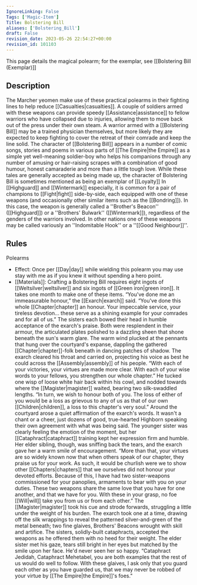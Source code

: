```yaml
---
IgnoreLinking: False
Tags: ['Magic-Item']
Title: Bolstering Bill
aliases: ['Bolstering_Bill']
draft: False
revision_date: 2023-05-26 22:54:27+00:00
revision_id: 101103
---
```


This page details the magical polearm; for the exemplar, see [[Bolstering Bill (Exemplar)]]
## Description
The Marcher yeomen make use of these practical polearms in their fighting lines to help reduce [[Casualties|casualties]]. A couple of soldiers armed with these weapons can provide speedy [[Assistance|assistance]] to fellow warriors who have collapsed due to injuries, allowing them to move back out of the press under their own steam. A warrior armed with a [[Bolstering Bill]] may be a trained physician themselves, but more likely they are expected to keep fighting to cover the retreat of their comrade and keep the line solid. 
The character of [[Bolstering Bill]] appears in a number of comic songs, stories and poems in various parts of [[The Empire|the Empire]] as a simple yet well-meaning soldier-boy who helps his companions through any number of amusing or hair-raising scrapes with a combination of good humour, honest camaraderie and more than a little tough love. While these tales are generally accepted as being made up, the character of Bolstering Bill is sometimes mentioned as being an exemplar of [[Loyalty]]
In [[Highguard]] and [[Wintermark]] especially, it is common for a pair of champions to [[Fight|fight]] side-by-side, each equipped with one of these weapons (and occasionally other similar items such as the [[Bondring]]). In this case, the weapon is generally called a ''Brother's Beacon'' ([[Highguard]]) or a ''Brothers' Bulwark'' ([[Wintermark]]), regardless of the genders of the warriors involved. In other nations one of these weapons may be called variously an ''Indomitable Hook'' or a ''[[Good Neighbour]]''.
## Rules
Polearms
* Effect: Once per [[Day|day]] while wielding this polearm you may use stay with me as if you knew it without spending a hero point.
* [[Materials]]: Crafting a Bolstering Bill requires eight ingots of [[Weltsilver|weltsilver]] and six ingots of [[Green iron|green iron]]. It takes one month to make one of these items.
“You've done me an immeasurable honour,” the [[Exarch|exarch]] said. “You've done this whole [[Chapter|chapter]] an honour. Your impeccable service, your tireless devotion... these serve as a shining example for your comrades and for all of us.”
The sisters each bowed their head in humble acceptance of the exarch's praise. Both were resplendent in their armour, the articulated plates polished to a dazzling sheen that shone beneath the sun's warm glare. The warm wind plucked at the pennants that hung over the courtyard's expanse, dappling the gathered [[Chapter|chapter]]-folk beneath in dancing patches of shadow.
The exarch cleared his throat and carried on, projecting his voice as best he could across the [[Assembly|assembly]] of his people. “With each of your victories, your virtues are made more clear. With each of your wise words to your fellows, you strengthen our whole chapter.”
He tucked one wisp of loose white hair back within his cowl, and nodded towards where the [[Magister|magister]] waited, bearing two silk-swaddled lengths. “In turn, we wish to honour both of you. The loss of either of you would be a loss as grievous to any of us as that of our own [[Children|children]], a loss to this chapter's very soul.”
Around the courtyard arose a quiet affirmation of the exarch's words. It wasn't a chant or a cheer, just dozens of good, true-hearted Highborn speaking their own agreement with what was being said.
The younger sister was clearly feeling the emotion of the moment, but her [[Cataphract|cataphract]] training kept her expression firm and humble. Her elder sibling, though, was sniffing back the tears, and the exarch gave her a warm smile of encouragement.
“More than that, your virtues are so widely known now that when others speak of our chapter, they praise us for your work. As such, it would be churlish were we to show other [[Chapters|chapters]] that we ourselves did not honour your devoted efforts. Because of this, I have had two sister-weapons commissioned for your panoplies, armaments to bear with you on your duties. These two weapons share the same love that you have for one another, and that we have for you. With these in your grasp, no foe [[Will|will]] take you from us or from each other.”
The [[Magister|magister]] took his cue and strode forwards, struggling a little under the weight of his burden. The exarch took one at a time, drawing off the silk wrappings to reveal the patterned silver-and-green of the metal beneath; two fine glaives, Brothers' Beacons wrought with skill and artifice. The sisters, solidly-built cataphracts, accepted the weapons as he offered them with no heed for their weight.
The elder sister met his gaze, tears still bright in her eyes but matched by the smile upon her face. He'd never seen her so happy.
“Cataphract Jedidah, Cataphract Mehetabel, you are both examples that the rest of us would do well to follow. With these glaives, I ask only that you guard each other as you have guarded us, that we may never be robbed of your virtue by [[The Empire|the Empire]]'s foes."